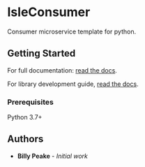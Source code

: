 # IsleConsumer

Consumer microservice template for python.

## Getting Started
For full documentation:
[read the docs](https://illuscio-dev.github.io/isleconsumer-py/).

For library development guide, 
[read the docs](https://illuscio-dev.github.io/isleconsumer-py/).

### Prerequisites

Python 3.7+

## Authors

* **Billy Peake** - *Initial work*
